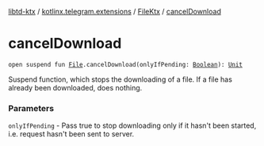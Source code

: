 [libtd-ktx](../../index.md) / [kotlinx.telegram.extensions](../index.md) / [FileKtx](index.md) / [cancelDownload](./cancel-download.md)

# cancelDownload

`open suspend fun `[`File`](https://tdlibx.github.io/td/docs/org/drinkless/td/libcore/telegram/TdApi.File.html)`.cancelDownload(onlyIfPending: `[`Boolean`](https://kotlinlang.org/api/latest/jvm/stdlib/kotlin/-boolean/index.html)`): `[`Unit`](https://kotlinlang.org/api/latest/jvm/stdlib/kotlin/-unit/index.html)

Suspend function, which stops the downloading of a file. If a file has already been downloaded,
does nothing.

### Parameters

`onlyIfPending` - Pass true to stop downloading only if it hasn't been started, i.e. request
hasn't been sent to server.